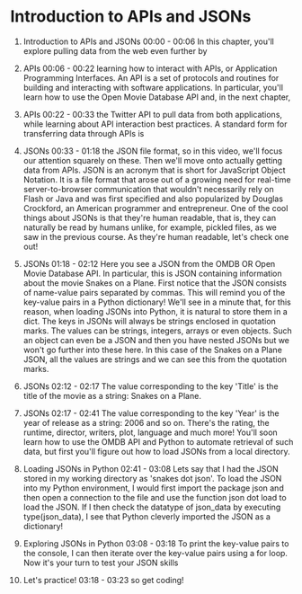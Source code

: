 # Introduction to APIs and JSONs

1. Introduction to APIs and JSONs
00:00 - 00:06
In this chapter, you'll explore pulling data from the web even further by

2. APIs
00:06 - 00:22
learning how to interact with APIs, or Application Programming Interfaces. An API is a set of protocols and routines for building and interacting with software applications. In particular, you'll learn how to use the Open Movie Database API and, in the next chapter,

3. APIs
00:22 - 00:33
the Twitter API to pull data from both applications, while learning about API interaction best practices. A standard form for transferring data through APIs is

4. JSONs
00:33 - 01:18
the JSON file format, so in this video, we'll focus our attention squarely on these. Then we'll move onto actually getting data from APIs. JSON is an acronym that is short for JavaScript Object Notation. It is a file format that arose out of a growing need for real-time server-to-browser communication that wouldn't necessarily rely on Flash or Java and was first specified and also popularized by Douglas Crockford, an American programmer and entrepreneur. One of the cool things about JSONs is that they're human readable, that is, they can naturally be read by humans unlike, for example, pickled files, as we saw in the previous course. As they're human readable, let's check one out!

5. JSONs
01:18 - 02:12
Here you see a JSON from the OMDB OR Open Movie Database API. In particular, this is JSON containing information about the movie Snakes on a Plane. First notice that the JSON consists of name-value pairs separated by commas. This will remind you of the key-value pairs in a Python dictionary! We'll see in a minute that, for this reason, when loading JSONs into Python, it is natural to store them in a dict. The keys in JSONs will always be strings enclosed in quotation marks. The values can be strings, integers, arrays or even objects. Such an object can even be a JSON and then you have nested JSONs but we won't go further into these here. In this case of the Snakes on a Plane JSON, all the values are strings and we can see this from the quotation marks.

6. JSONs
02:12 - 02:17
The value corresponding to the key 'Title' is the title of the movie as a string: Snakes on a Plane.

7. JSONs
02:17 - 02:41
The value corresponding to the key 'Year' is the year of release as a string: 2006 and so on. There's the rating, the runtime, director, writers, plot, language and much more! You'll soon learn how to use the OMDB API and Python to automate retrieval of such data, but first you'll figure out how to load JSONs from a local directory.

8. Loading JSONs in Python
02:41 - 03:08
Lets say that I had the JSON stored in my working directory as 'snakes dot json'. To load the JSON into my Python environment, I would first import the package json and then open a connection to the file and use the function json dot load to load the JSON. If I then check the datatype of json_data by executing type(json_data), I see that Python cleverly imported the JSON as a dictionary!

9. Exploring JSONs in Python
03:08 - 03:18
To print the key-value pairs to the console, I can then iterate over the key-value pairs using a for loop. Now it's your turn to test your JSON skills

10. Let's practice!
03:18 - 03:23
so get coding!